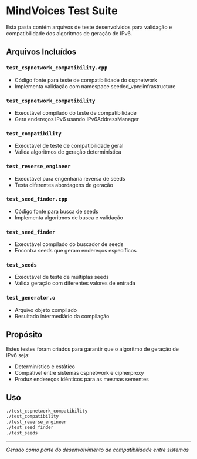 # MindVoices Test Suite

Esta pasta contém arquivos de teste desenvolvidos para validação e compatibilidade dos algoritmos de geração de IPv6.

## Arquivos Incluídos

### `test_cspnetwork_compatibility.cpp`

- Código fonte para teste de compatibilidade do cspnetwork
- Implementa validação com namespace seeded_vpn::infrastructure

### `test_cspnetwork_compatibility`

- Executável compilado do teste de compatibilidade
- Gera endereços IPv6 usando IPv6AddressManager

### `test_compatibility`

- Executável de teste de compatibilidade geral
- Valida algoritmos de geração determinística

### `test_reverse_engineer`

- Executável para engenharia reversa de seeds
- Testa diferentes abordagens de geração

### `test_seed_finder.cpp`

- Código fonte para busca de seeds
- Implementa algoritmos de busca e validação

### `test_seed_finder`

- Executável compilado do buscador de seeds
- Encontra seeds que geram endereços específicos

### `test_seeds`

- Executável de teste de múltiplas seeds
- Valida geração com diferentes valores de entrada

### `test_generator.o`

- Arquivo objeto compilado
- Resultado intermediário da compilação

## Propósito

Estes testes foram criados para garantir que o algoritmo de geração de IPv6 seja:

- Determinístico e estático
- Compatível entre sistemas cspnetwork e cipherproxy  
- Produz endereços idênticos para as mesmas sementes

## Uso

```bash
./test_cspnetwork_compatibility
./test_compatibility
./test_reverse_engineer
./test_seed_finder
./test_seeds
```

---

*Gerado como parte do desenvolvimento de compatibilidade entre sistemas*
